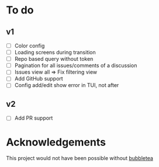 # To do
## v1
- [ ] Color config
- [ ] Loading screens during transition
- [ ] Repo based query without token
- [ ] Pagination for all issues/comments of a discussion
- [ ] Issues view all => Fix filtering view
- [ ] Add GitHub support
- [ ] Config add/edit show error in TUI, not after

## v2
- [ ] Add PR support

# Acknowledgements
This project would not have been possible without [bubbletea](https://github.com/charmbracelet/bubbletea/)
